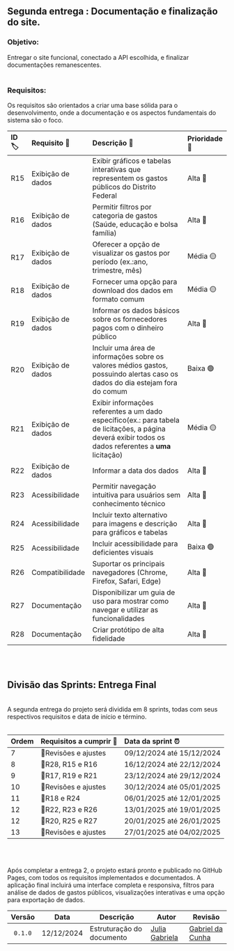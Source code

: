 ## Segunda entrega : Documentação e finalização do site.

### Objetivo:

Entregar o site funcional, conectado a API escolhida, e finalizar documentações remanescentes.<br><br>

### Requisitos:

Os requisitos são orientados a criar uma base sólida para o desenvolvimento, onde a documentação e os aspectos fundamentais do sistema são o foco. <br>

| ID 🏷️ | Requisito 📌      | Descrição 📝                                                                                                                                             | Prioridade 🚨 |
| :---- | :---------------- | :------------------------------------------------------------------------------------------------------------------------------------------------------- | :------------ |
| R15   | Exibição de dados | Exibir gráficos e tabelas interativas que representem os gastos públicos do Distrito Federal                                                             | Alta 🔴       |
| R16   | Exibição de dados | Permitir filtros por categoria de gastos (Saúde, educação e bolsa família)                                                                               | Alta 🔴       |
| R17   | Exibição de dados | Oferecer a opção de visualizar os gastos por período (ex.:ano, trimestre, mês)                                                                           | Média 🟡      |
| R18   | Exibição de dados | Fornecer uma opção para download dos dados em formato comum                                                                                              | Média 🟡      |
| R19   | Exibição de dados | Informar os dados básicos sobre os fornecedores pagos com o dinheiro público                                                                             | Alta 🔴       |
| R20   | Exibição de dados | Incluir uma área de informações sobre os valores médios gastos, possuindo alertas caso os dados do dia estejam fora do comum                             | Baixa 🟢      |
| R21   | Exibição de dados | Exibir informações referentes a um dado específico(ex.: para tabela de licitações, a página deverá exibir todos os dados referentes a **uma** licitação) | Média 🟡      |
| R22   | Exibição de dados | Informar a data dos dados                                                                                                                                | Alta 🔴       |
| R23   | Acessibilidade    | Permitir navegação intuitiva para usuários sem conhecimento técnico                                                                                      | Alta 🔴       |
| R24   | Acessibilidade    | Incluir texto alternativo para imagens e descrição para gráficos e tabelas                                                                               | Alta 🔴       |
| R25   | Acessibilidade    | Incluir acessibilidade para deficientes visuais                                                                                                          | Baixa 🟢      |
| R26   | Compatibilidade   | Suportar os principais navegadores (Chrome, Firefox, Safari, Edge)                                                                                       | Alta 🔴       |
| R27   | Documentação      | Disponibilizar um guia de uso para mostrar como navegar e utilizar as funcionalidades                                                                    | Alta 🔴       |
| R28   | Documentação      | Criar protótipo de alta fidelidade                                                                                                                       | Alta 🔴       |

<br><br>

## Divisão das Sprints: Entrega Final

<br>
A segunda entrega do projeto será dividida em 8 sprints, todas com seus respectivos requisitos e data de início e término.
<br><br>

| Ordem | Requisitos a cumprir 🎯 | Data da sprint ⏰         |
| :---- | :---------------------- | :------------------------ |
| 7     | 📌Revisões e ajustes    | 09/12/2024 até 15/12/2024 |
| 8     | 📌R28, R15 e R16        | 16/12/2024 até 22/12/2024 |
| 9     | 📌R17, R19 e R21        | 23/12/2024 até 29/12/2024 |
| 10    | 📌Revisões e ajustes    | 30/12/2024 até 05/01/2025 |
| 11    | 📌R18 e R24             | 06/01/2025 até 12/01/2025 |
| 12    | 📌R22, R23 e R26        | 13/01/2025 até 19/01/2025 |
| 12    | 📌R20, R25 e R27        | 20/01/2025 até 26/01/2025 |
| 13    | 📌Revisões e ajustes    | 27/01/2025 até 04/02/2025 |

<br><br>

Após completar a entrega 2, o projeto estará pronto e publicado no GitHub Pages, com todos os requisitos implementados e documentados. A aplicação final incluirá uma interface completa e responsiva, filtros para análise de dados de gastos públicos, visualizações interativas e uma opção para exportação de dados.

| Versão  |    Data    | Descrição                 | Autor                                          | Revisão                                           |
| :-----: | :--------: | ------------------------- | ---------------------------------------------- | ------------------------------------------------- |
| `0.1.0` | 12/12/2024 | Estruturação do documento | [Julia Gabriela](https://github.com/JuliaGabP) | [Gabriel da Cunha](https://github.com/Nibaacriba) |

